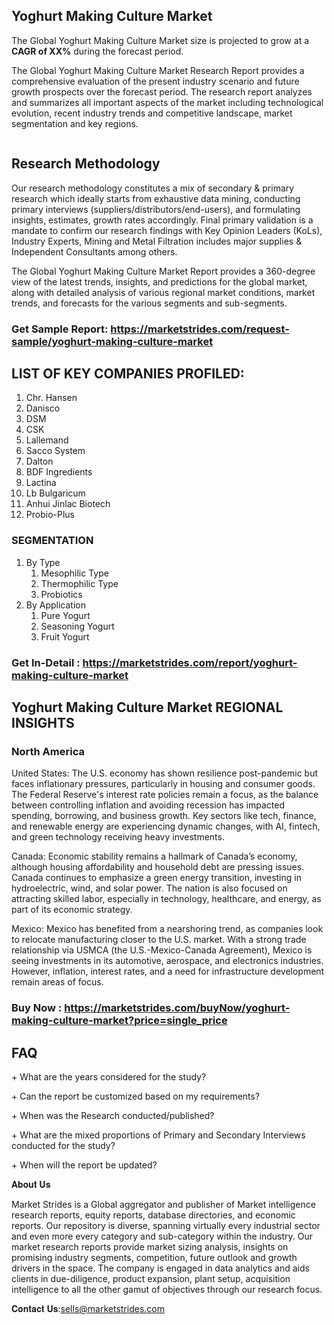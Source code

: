 <h2>Yoghurt Making Culture Market</h2>
<p>The Global Yoghurt Making Culture Market size is projected to grow at a <strong>CAGR of XX%</strong> during the forecast period.</p>
<p>The Global Yoghurt Making Culture Market Research Report provides a comprehensive evaluation of the present industry scenario and future growth prospects over the forecast period. The research report analyzes and summarizes all important aspects of the market including technological evolution, recent industry trends and competitive landscape, market segmentation and key regions.</p>
<p><img alt="" /></p>
<h2>Research Methodology</h2>
<p>Our research methodology constitutes a mix of secondary &amp; primary research which ideally starts from exhaustive data mining, conducting primary interviews (suppliers/distributors/end-users), and formulating insights, estimates, growth rates accordingly. Final primary validation is a mandate to confirm our research findings with Key Opinion Leaders (KoLs), Industry Experts, Mining and Metal Filtration includes major supplies &amp; Independent Consultants among others.</p>
<p>The Global Yoghurt Making Culture Market Report provides a 360-degree view of the latest trends, insights, and predictions for the global market, along with detailed analysis of various regional market conditions, market trends, and forecasts for the various segments and sub-segments.</p>
<h3><strong>Get Sample Report: <a href="https://marketstrides.com/request-sample/yoghurt-making-culture-market">https://marketstrides.com/request-sample/yoghurt-making-culture-market</a></strong></h3>
<h2>LIST OF KEY COMPANIES PROFILED:</h2>
<ol>
<li>Chr. Hansen</li>
<li>Danisco</li>
<li>DSM</li>
<li>CSK</li>
<li>Lallemand</li>
<li>Sacco System</li>
<li>Dalton</li>
<li>BDF Ingredients</li>
<li>Lactina</li>
<li>Lb Bulgaricum</li>
<li>Anhui Jinlac Biotech</li>
<li>Probio-Plus</li>
</ol>
<h3>SEGMENTATION</h3>
<ol>
<li>By Type
<ol>
<li>Mesophilic Type</li>
<li>Thermophilic Type</li>
<li>Probiotics</li>
</ol>
</li>
<li>By Application
<ol>
<li>Pure Yogurt</li>
<li>Seasoning Yogurt</li>
<li>Fruit Yogurt</li>
</ol>
</li>
</ol>
<h3><strong>Get In-Detail : <a href="https://marketstrides.com/report/yoghurt-making-culture-market">https://marketstrides.com/report/yoghurt-making-culture-market</a></strong></h3>
<h2>Yoghurt Making Culture Market REGIONAL INSIGHTS</h2>
<h3>North America</h3>
<p>United States: The U.S. economy has shown resilience post-pandemic but faces inflationary pressures, particularly in housing and consumer goods. The Federal Reserve's interest rate policies remain a focus, as the balance between controlling inflation and avoiding recession has impacted spending, borrowing, and business growth. Key sectors like tech, finance, and renewable energy are experiencing dynamic changes, with AI, fintech, and green technology receiving heavy investments.</p>
<p>Canada: Economic stability remains a hallmark of Canada&rsquo;s economy, although housing affordability and household debt are pressing issues. Canada continues to emphasize a green energy transition, investing in hydroelectric, wind, and solar power. The nation is also focused on attracting skilled labor, especially in technology, healthcare, and energy, as part of its economic strategy.</p>
<p>Mexico: Mexico has benefited from a nearshoring trend, as companies look to relocate manufacturing closer to the U.S. market. With a strong trade relationship via USMCA (the U.S.-Mexico-Canada Agreement), Mexico is seeing investments in its automotive, aerospace, and electronics industries. However, inflation, interest rates, and a need for infrastructure development remain areas of focus.</p>
<h3><strong>Buy Now : <a href="https://marketstrides.com/buyNow/yoghurt-making-culture-market?price=single_price">https://marketstrides.com/buyNow/yoghurt-making-culture-market?price=single_price</a></strong></h3>
<h2>FAQ</h2>
<p>+ What are the years considered for the study?</p>
<p>+ Can the report be customized based on my requirements?</p>
<p>+ When was the Research conducted/published?</p>
<p>+ What are the mixed proportions of Primary and Secondary Interviews conducted for the study?</p>
<p>+ When will the report be updated?</p>
<p>𝐀𝐛𝐨𝐮𝐭 𝐔𝐬</p>
<p>Market Strides is a Global aggregator and publisher of Market intelligence research reports, equity reports, database directories, and economic reports. Our repository is diverse, spanning virtually every industrial sector and even more every category and sub-category within the industry. Our market research reports provide market sizing analysis, insights on promising industry segments, competition, future outlook and growth drivers in the space. The company is engaged in data analytics and aids clients in due-diligence, product expansion, plant setup, acquisition intelligence to all the other gamut of objectives through our research focus.</p>
<p>𝐂𝐨𝐧𝐭𝐚𝐜𝐭 𝐔𝐬:<a href="mailto:sells@marketstrides.com">sells@marketstrides.com</a></p>
